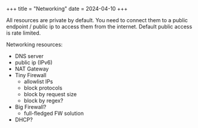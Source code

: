 +++
title = "Networking"
date = 2024-04-10
+++

All resources are private by default. You need to connect them to a public
endpoint / public ip to access them from the internet. Default public access is
rate limited.

Networking resources:
- DNS server
- public ip (IPv6)
- NAT Gateway
- Tiny Firewall
  - allowlist IPs
  - block protocols
  - block by request size
  - block by regex?
- Big Firewall?
  - full-fledged FW solution
- DHCP?
